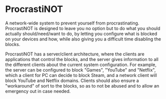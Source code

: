 # ProcrastiNOT

A network-wide system to prevent yourself from procrastinating. ProcrastiNOT is designed to leave you no option but to do what you should actually should/need/want to do, by letting you configure what is blocked on your devices and how, while also giving you a difficult time disabling the blocks.

ProcrastiNOT has a server/client architecture, where the clients are applications that control the blocks, and the server gives information to all the different clients about the current system configuration. For example, the server can be configured to block "Games", "YouTube" and "Netflix", which a client for PC can decide to block Steam, and a network client will block YouTube and Netflix domains.
Clients should also ensure a "workaround" of sort to the blocks, so as to not be abused and to allow an emergency out in case needed.